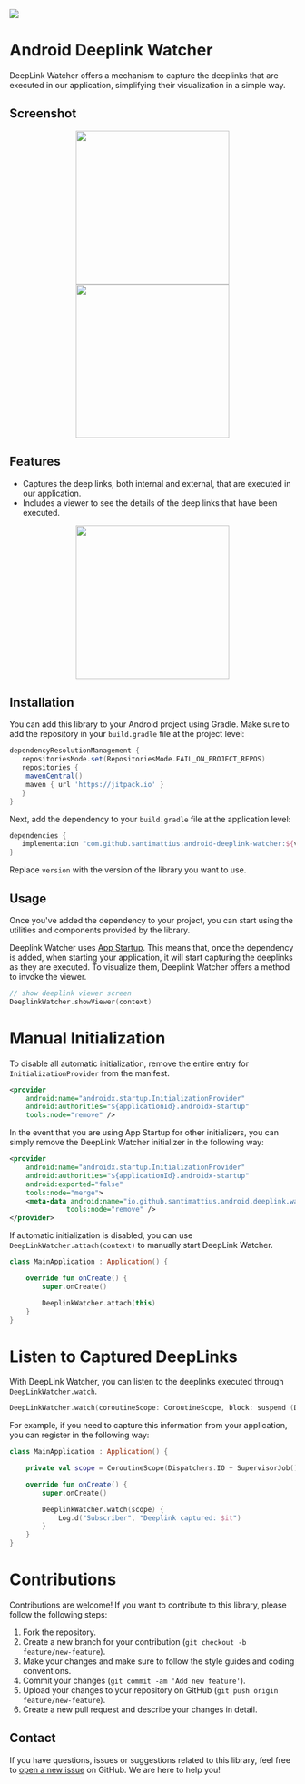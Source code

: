 [![](https://jitpack.io/v/santimattius/android-deeplink-watcher.svg)](https://jitpack.io/#santimattius/android-deeplink-watcher)
# Android Deeplink Watcher

DeepLink Watcher offers a mechanism to capture the deeplinks that are executed in our application, simplifying their visualization in a simple way.

## Screenshot
<p align="center">
  <img width="270" src="https://github.com/santimattius/android-deeplink-watcher/blob/master/screenshots/deeplink-viewer.png?raw=true"/>
  <img width="270" src="https://github.com/santimattius/android-deeplink-watcher/blob/master/screenshots/deeplink-detail.png?raw=true"/>
</p>

## Features

- Captures the deep links, both internal and external, that are executed in our application.
- Includes a viewer to see the details of the deep links that have been executed.

<p align="center">
  <img width="270" src="https://github.com/santimattius/android-deeplink-watcher/blob/master/screenshots/deeplink-watcher-demo.gif"/>
</p>

## Installation

You can add this library to your Android project using Gradle. Make sure to add the repository in your `build.gradle` file at the project level:

```groovy
dependencyResolutionManagement {
   repositoriesMode.set(RepositoriesMode.FAIL_ON_PROJECT_REPOS)
   repositories {
	mavenCentral()
	maven { url 'https://jitpack.io' }
   }
}
```

Next, add the dependency to your `build.gradle` file at the application level:

```groovy
dependencies {
   implementation "com.github.santimattius:android-deeplink-watcher:${version}"
}
```

Replace `version` with the version of the library you want to use.

## Usage

Once you've added the dependency to your project, you can start using the utilities and components provided by the library.

Deeplink Watcher uses [App Startup](https://developer.android.com/topic/libraries/app-startup). This means that, once the dependency is added, when starting your application, it will start capturing the deeplinks as they are executed. To visualize them, Deeplink Watcher offers a method to invoke the viewer.

```kotlin
// show deeplink viewer screen
DeeplinkWatcher.showViewer(context)
```

# Manual Initialization

To disable all automatic initialization, remove the entire entry for `InitializationProvider` from the manifest.

```xml
<provider
    android:name="androidx.startup.InitializationProvider"
    android:authorities="${applicationId}.androidx-startup"
    tools:node="remove" />
```

In the event that you are using App Startup for other initializers, you can simply remove the DeepLink Watcher initializer in the following way:

```xml
<provider
    android:name="androidx.startup.InitializationProvider"
    android:authorities="${applicationId}.androidx-startup"
    android:exported="false"
    tools:node="merge">
    <meta-data android:name="io.github.santimattius.android.deeplink.watcher.internal.initializer.DeeplinkWatcherInitializer"
              tools:node="remove" />
</provider>
```

If automatic initialization is disabled, you can use `DeepLinkWatcher.attach(context)` to manually start DeepLink Watcher.

```kotlin
class MainApplication : Application() {

    override fun onCreate() {
        super.onCreate()

        DeeplinkWatcher.attach(this)
    }
}
```

# Listen to Captured DeepLinks

With DeepLink Watcher, you can listen to the deeplinks executed through `DeepLinkWatcher.watch`.

```kotlin
DeepLinkWatcher.watch(coroutineScope: CoroutineScope, block: suspend (DeepLinkInfo) -> Unit)
```

For example, if you need to capture this information from your application, you can register in the following way:

```kotlin
class MainApplication : Application() {

    private val scope = CoroutineScope(Dispatchers.IO + SupervisorJob())

    override fun onCreate() {
        super.onCreate()

        DeeplinkWatcher.watch(scope) {
            Log.d("Subscriber", "Deeplink captured: $it")
        }
    }
}
```

# Contributions

Contributions are welcome! If you want to contribute to this library, please follow the following steps:

1. Fork the repository.
2. Create a new branch for your contribution (`git checkout -b feature/new-feature`).
3. Make your changes and make sure to follow the style guides and coding conventions.
4. Commit your changes (`git commit -am 'Add new feature'`).
5. Upload your changes to your repository on GitHub (`git push origin feature/new-feature`).
6. Create a new pull request and describe your changes in detail.

## Contact

If you have questions, issues or suggestions related to this library, feel free to [open a new issue](https://github.com/yourusername/AndroidXYZ/issues) on GitHub. We are here to help you!
